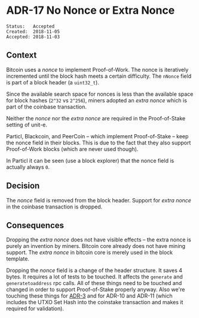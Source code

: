 # ADR-17 No Nonce or Extra Nonce

```
Status:   Accepted
Created:  2018-11-05
Accepted: 2018-11-03
```

## Context

Bitcoin uses a _nonce_ to implement Proof-of-Work. The nonce is iteratively incremented until
the block hash meets a certain difficulty. The `nNonce` field is part of a block header (a
`uint32_t`).

Since the available search space for nonces is less than the available space for block hashes
(`2^32` vs `2^256`), miners adopted an _extra nonce_ which is part of the coinbase transaction.

Neither the _nonce_ nor the _extra nonce_ are required in the Proof-of-Stake setting of unit-e.

Particl, Blackcoin, and PeerCoin – which implement Proof-of-Stake – keep the nonce field in
their blocks. This is due to the fact that they also support Proof-of-Work blocks (which are
never used though).

In Particl it can be seen (use a block explorer) that the nonce field is actually always `0`.

## Decision

The _nonce_ field is removed from the block header. Support for _extra nonce_ in the coinbase
transaction is dropped.

## Consequences

Dropping the _extra nonce_ does not have visible effects – the extra nonce is purely an invention
by miners. Bitcoin core already does not have mining support. The _extra nonce_ in bitcoin core
is merely used in the block template.

Dropping the _nonce_ field is a change of the header structure. It saves 4 bytes. It requires
a lot of tests to be touched. It affects the `generate` and `generatetoaddress` rpc calls.
All of these things need to be touched and changed in order to support Proof-of-Stake properly
anyway. Also we're touching these things for [ADR-3](https://github.com/dtr-org/unit-e-docs/blob/master/adrs/2018-09-04-ADR-3%20Unit-e%20Block%20Header%20to%20include%20SegWit%20Merkle%20Root.md)
and for ADR-10 and ADR-11 (which includes the UTXO Set Hash into the coinstake transaction
and makes it required for validation).
